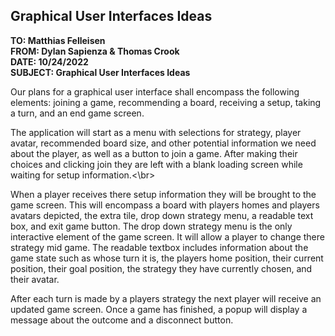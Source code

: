 ## Graphical User Interfaces Ideas

**TO: Matthias Felleisen** </br>
**FROM: Dylan Sapienza & Thomas Crook**</br>
**DATE: 10/24/2022**</br>
**SUBJECT: Graphical User Interfaces Ideas**</br>

Our plans for a graphical user interface shall encompass the following elements: joining a game, recommending a board, receiving a setup, taking a turn, and an end game screen.

The application will start as a menu with selections for strategy, player avatar, recommended board size, and other potential information we need about the player, as well as a button to join a game. After making their choices and clicking join they are left with a blank loading screen while waiting for setup information.<\br>

When a player receives there setup information they will be brought to the game screen. This will encompass a board with players homes and players avatars depicted, the extra tile, drop down strategy menu, a readable text box, and exit game button. The drop down strategy menu is the only interactive element of the game screen. It will allow a player to change there strategy mid game. The readable textbox includes information about the game state such as whose turn it is, the players home position, their current position, their goal position, the strategy they have currently chosen, and their avatar.</br>

After each turn is made by a players strategy the next player will receive an updated game screen. Once a game has finished, a popup will display a message about the outcome and a disconnect button.</br> 

